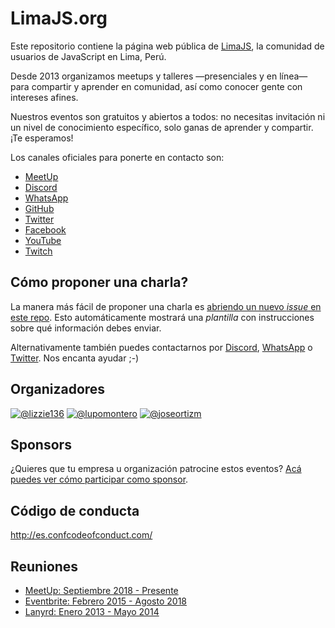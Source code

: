 # LimaJS.org

Este repositorio contiene la página web pública de [LimaJS](https://limajs.org),
la comunidad de usuarios de JavaScript en Lima, Perú.

Desde 2013 organizamos meetups y talleres —presenciales y en línea— para
compartir y aprender en comunidad, así como conocer gente con intereses afines.

Nuestros eventos son gratuitos y abiertos a todos: no necesitas invitación ni un
nivel de conocimiento específico, solo ganas de aprender y compartir. ¡Te
esperamos!

<!-- Tratamos de reunirnos dos veces al mes: el tercer jueves de cada mes nos
juntamos de 7pm a 9:30pm para escuchar charlas sobre JavaScript y temas
relacionados; y un sábado al mes nos juntamos todo el día (de 10am a 5pm) para
hacer talleres de NodeSchool acompañadxs de mentorxs. -->

Los canales oficiales para ponerte en contacto son:

* [MeetUp](https://www.meetup.com/LimaJS/)
* [Discord](https://discord.gg/AZktPrehGN)
* [WhatsApp](https://chat.whatsapp.com/GC5l6LXjZ3VFDm5ZREejkJ)
* [GitHub](https://github.com/lima-js)
* [Twitter](https://twitter.com/LimaJSorg)
* [Facebook](https://www.facebook.com/LimaJSorg)
* [YouTube](https://www.youtube.com/channel/UC9wISUVH8DNyb1AK10i21vQ)
* [Twitch](https://www.twitch.tv/lima_js)

## Cómo proponer una charla?

La manera más fácil de proponer una charla es [abriendo un nuevo _issue_ en este
repo](https://github.com/lima-js/limajs.org/issues/new). Esto automáticamente
mostrará una _plantilla_ con instrucciones sobre qué información debes enviar.

Alternativamente también puedes contactarnos por
[Discord](https://discord.gg/AZktPrehGN),
[WhatsApp](https://chat.whatsapp.com/GC5l6LXjZ3VFDm5ZREejkJ) o
[Twitter](https://twitter.com/LimaJSorg). Nos encanta ayudar ;-)

## Organizadores

[![@lizzie136](https://github.com/lizzie136.png?size=100)](https://github.com/lizzie136)
[![@lupomontero](https://github.com/lupomontero.png?size=100)](https://github.com/lupomontero)
[![@joseortizm](https://github.com/joseortizm.png?size=100)](https://github.com/joseortizm)

## Sponsors

<!-- <a class="sponsor" title="Laboratoria" href="http://Laboratoria.la/">
  <img alt="Laboratoria" src="https://github.com/Laboratoria.png?size=200" />
</a> -->

¿Quieres que tu empresa u organización patrocine estos eventos?
[Acá puedes ver cómo participar como sponsor](BECOME_A_SPONSOR.md).

## Código de conducta

http://es.confcodeofconduct.com/

## Reuniones

* [MeetUp: Septiembre 2018 - Presente](https://www.meetup.com/LimaJS/)
* [Eventbrite: Febrero 2015 - Agosto 2018](https://www.eventbrite.com/o/limajs-7913150001)
* [Lanyrd: Enero 2013 - Mayo 2014](http://lanyrd.com/series/limajs/)
